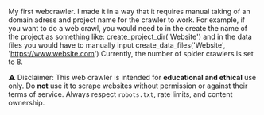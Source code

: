 My first webcrawler. I made it in a way that it requires manual taking of an domain adress and project name for the crawler to work. 
For example, if you want to do a web crawl, you would need to in the create the name of the project as something like:
create_project_dir('Website') and in the data files you would have to manually input create_data_files('Website', 'https://www.website.com') 
Currently, the number of spider crawlers is set to 8. 

⚠️ Disclaimer:
This web crawler is intended for **educational and ethical** use only. Do **not** use it to scrape websites without permission or against their terms of service. Always respect `robots.txt`, rate limits, and content ownership.



